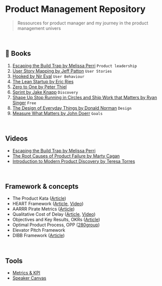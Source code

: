 # Product Management Repository

> Ressources for product manager and my journey in the product management univers

<br>

## &#128215; Books

1. [Escaping the Build Trap by Melissa Perri](https://amzn.to/3OCL8ad) `Product leadership`
2. [User Story Mapping by Jeff Patton](https://amzn.to/44PptkO) `User Stories`
3. [Hooked by Nir Eyal](https://amzn.to/3KlvKN7) `User Behaviour`
4. [The Lean Startup by Eric Ries](https://amzn.to/3Ohzu3h)
5. [Zero to One by Peter Thiel](https://amzn.to/47bmG7h)
6. [Sprint by Jake Knapp](https://amzn.to/3qlz83D) `Discovery`
7. [Shape Up Stop Running in Circles and Ship Work that Matters by Ryan Singer](https://basecamp.com/shapeup) `Free`
8. [The Design of Everyday Things by Donald Norman](https://amzn.to/3YoubUn) `Design`
9. [Measure What Matters by John Doerr](https://amzn.to/3DBTkRN) `Goals`

<br>

## Videos

- [Escaping the Build Trap by Melissa Perri](https://www.youtube.com/watch?v=DmJXpI7OJuY)
- [The Root Causes of Product Failure by Marty Cagan](https://www.youtube.com/watch?v=9dccd8lihpQ)
- [Introduction to Modern Product Discovery by Teresa Torres](https://www.youtube.com/watch?v=l7-5x0ra2tc)

<br>


## Framework & concepts
- The Product Kata ([Article](https://melissaperri.com/blog/2015/07/22/the-product-kata))
- HEART Framework ([Article](https://www.appcues.com/blog/google-improves-user-experience-with-heart-framework), [Video](https://www.youtube.com/watch?v=YugESrDVHuo))
- AARRR Pirate Metrics ([Article](https://www.designwithvalue.com/aarrr-framework))
- Qualitative Cost of Delay ([Article](https://blackswanfarming.com/qualitative-cost-delay/), [Video](https://www.youtube.com/watch?v=OmU5yIu7vRw))
- Objectives and Key Results, OKRs ([Article](https://rework.withgoogle.com/guides/set-goals-with-okrs/steps/introduction/))
- Optimal Product Process, OPP ([280group](https://280group.com/product-management-methodology/optimal-product-process-framework/))
- Elevator Pitch Framework
- DIBB Framework ([Article](https://artkai.io/blog/dibb-framework))

<br>

## Tools
- [Metrics & KPI](https://github.com/robotsatan/PM-Repos/blob/main/tools/metrics.md)
- [Speaker Canvas](https://github.com/robotsatan/product-management-repository/blob/main/tools/Speaker%20Canvas.pdf)


